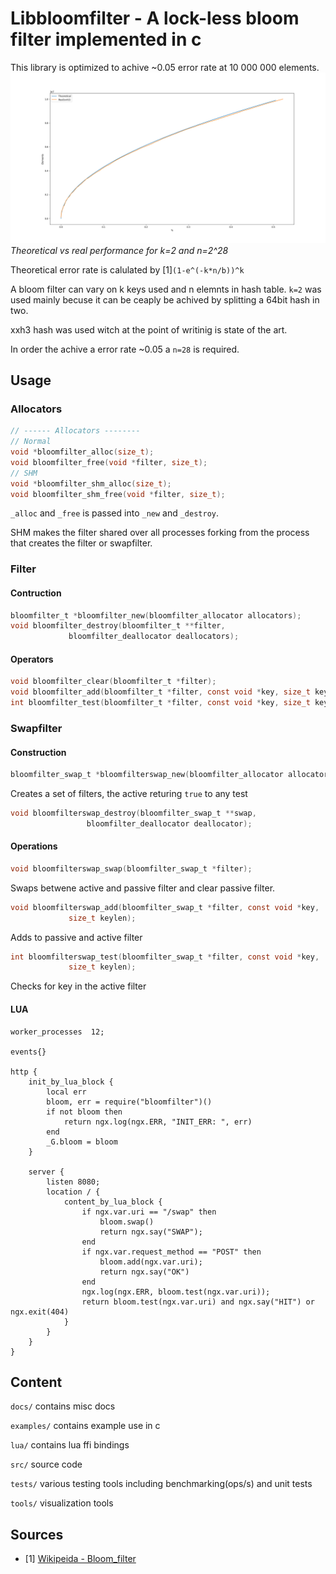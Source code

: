 # Libbloomfilter - A lock-less bloom filter implemented in c
This library is optimized to achive ~0.05 error rate at 10 000 000 elements.
![Real_vs_theory](./docs/theory_vs_real.png)
*Theoretical vs real performance for k=2 and n=2^28*

Theoretical error rate is calulated by [1]``(1-e^(-k*n/b))^k``

A bloom filter can vary on k keys used and n elemnts in hash table.
``k=2`` was used mainly becuse it can be ceaply be achived by splitting a 64bit hash in two.

xxh3 hash was used witch at the point of writinig is state of the art.

In order the achive a error rate ~0.05 a ``n=28`` is required.

## Usage
### Allocators
```c
// ------ Allocators --------
// Normal
void *bloomfilter_alloc(size_t);
void bloomfilter_free(void *filter, size_t);
// SHM
void *bloomfilter_shm_alloc(size_t);
void bloomfilter_shm_free(void *filter, size_t);
```
``_alloc`` and ``_free`` is passed into ``_new`` and ``_destroy``.


SHM makes the filter shared over all processes forking from the process that
creates the filter or swapfilter.
### Filter

#### Contruction
```c
bloomfilter_t *bloomfilter_new(bloomfilter_allocator allocators);
void bloomfilter_destroy(bloomfilter_t **filter,
			 bloomfilter_deallocator deallocators);
```
#### Operators
```c
void bloomfilter_clear(bloomfilter_t *filter);
void bloomfilter_add(bloomfilter_t *filter, const void *key, size_t keylen);
int bloomfilter_test(bloomfilter_t *filter, const void *key, size_t keylen);
```
### Swapfilter
#### Construction
```c
bloomfilter_swap_t *bloomfilterswap_new(bloomfilter_allocator allocator);
```
Creates a set of filters, the active returing ``true`` to any test
```c
void bloomfilterswap_destroy(bloomfilter_swap_t **swap,
			     bloomfilter_deallocator deallocator);
```
#### Operations
```c
void bloomfilterswap_swap(bloomfilter_swap_t *filter);
```
Swaps betwene active and passive filter and clear passive filter.
```c
void bloomfilterswap_add(bloomfilter_swap_t *filter, const void *key,
			 size_t keylen);
```
Adds to passive and active filter
```c
int bloomfilterswap_test(bloomfilter_swap_t *filter, const void *key,
			 size_t keylen);
```
Checks for key in the active filter
#### LUA
```nginx
worker_processes  12;

events{}

http {
    init_by_lua_block {
        local err
        bloom, err = require("bloomfilter")()
        if not bloom then
            return ngx.log(ngx.ERR, "INIT_ERR: ", err)
        end
        _G.bloom = bloom
    }

    server {
        listen 8080;
        location / {
            content_by_lua_block {
                if ngx.var.uri == "/swap" then
                    bloom.swap()
                    return ngx.say("SWAP");
                end
                if ngx.var.request_method == "POST" then
                    bloom.add(ngx.var.uri);
                    return ngx.say("OK")
                end
                ngx.log(ngx.ERR, bloom.test(ngx.var.uri));
                return bloom.test(ngx.var.uri) and ngx.say("HIT") or ngx.exit(404)
            }
        }
    }
}
```
## Content
``docs/`` contains misc docs

``examples/`` contains example use in c

``lua/`` contains lua ffi bindings

``src/`` source code

``tests/`` various testing tools including benchmarking(ops/s) and unit tests

``tools/`` visualization tools


## Sources
- [1] [Wikipeida - Bloom_filter](https://en.wikipedia.org/wiki/Bloom_filter)
